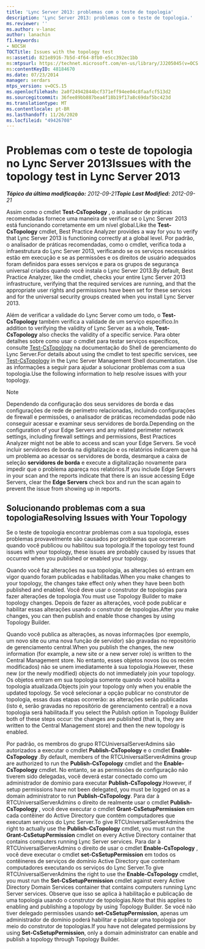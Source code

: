 ```yaml
---
title: 'Lync Server 2013: problemas com o teste de topologia'
description: 'Lync Server 2013: problemas com o teste de topologia.'
ms.reviewer: ''
ms.author: v-lanac
author: lanachin
f1.keywords:
- NOCSH
TOCTitle: Issues with the topology test
ms:assetid: 821e8916-7b5d-4f64-8fb0-e5cc392ec1bb
ms:mtpsurl: https://technet.microsoft.com/en-us/library/JJ205045(v=OCS.15)
ms:contentKeyID: 48184670
ms.date: 07/23/2014
manager: serdars
mtps_version: v=OCS.15
ms.openlocfilehash: 2a0f24942844bcf371eff94ee04c8faafcf513d2
ms.sourcegitcommit: 36fee89bb887bea4f18b19f17a8c69daf5bc423d
ms.translationtype: MT
ms.contentlocale: pt-BR
ms.lasthandoff: 11/26/2020
ms.locfileid: "49426708"
---
```

# <a name="issues-with-the-topology-test-in-lync-server-2013"></a><span data-ttu-id="25102-103">Problemas com o teste de topologia no Lync Server 2013</span><span class="sxs-lookup"><span data-stu-id="25102-103">Issues with the topology test in Lync Server 2013</span></span>

<div data-xmlns="http://www.w3.org/1999/xhtml">

<div class="topic" data-xmlns="http://www.w3.org/1999/xhtml" data-msxsl="urn:schemas-microsoft-com:xslt" data-cs="https://msdn.microsoft.com/">

<div data-asp="https://msdn2.microsoft.com/asp">



</div>

<div id="mainSection">

<div id="mainBody"><span data-ttu-id="25102-104">

<span> </span></span><span class="sxs-lookup"><span data-stu-id="25102-104">

<span> </span></span></span>

<span data-ttu-id="25102-105">_**Tópico da última modificação:** 2012-09-21_</span><span class="sxs-lookup"><span data-stu-id="25102-105">_**Topic Last Modified:** 2012-09-21_</span></span>

<span data-ttu-id="25102-106">Assim como o cmdlet **Test-CsTopology** , o analisador de práticas recomendadas fornece uma maneira de verificar se o Lync Server 2013 está funcionando corretamente em um nível global.</span><span class="sxs-lookup"><span data-stu-id="25102-106">Like the **Test-CsTopology** cmdlet, Best Practice Analyzer provides a way for you to verify that Lync Server 2013 is functioning correctly at a global level.</span></span> <span data-ttu-id="25102-107">Por padrão, o analisador de práticas recomendadas, como o cmdlet, verifica toda a infraestrutura do Lync Server 2013, verificando se os serviços necessários estão em execução e se as permissões e os direitos de usuário adequados foram definidos para esses serviços e para os grupos de segurança universal criados quando você instala o Lync Server 2013.</span><span class="sxs-lookup"><span data-stu-id="25102-107">By default, Best Practice Analyzer, like the cmdlet, checks your entire Lync Server 2013 infrastructure, verifying that the required services are running, and that the appropriate user rights and permissions have been set for these services and for the universal security groups created when you install Lync Server 2013.</span></span>

<span data-ttu-id="25102-108">Além de verificar a validade do Lync Server como um todo, o **Test-CsTopology** também verifica a validade de um serviço específico.</span><span class="sxs-lookup"><span data-stu-id="25102-108">In addition to verifying the validity of Lync Server as a whole, **Test-CsTopology** also checks the validity of a specific service.</span></span> <span data-ttu-id="25102-109">Para obter detalhes sobre como usar o cmdlet para testar serviços específicos, consulte [Test-CsTopology](https://docs.microsoft.com/powershell/module/skype/Test-CsTopology) na documentação do Shell de gerenciamento do Lync Server.</span><span class="sxs-lookup"><span data-stu-id="25102-109">For details about using the cmdlet to test specific services, see [Test-CsTopology](https://docs.microsoft.com/powershell/module/skype/Test-CsTopology) in the Lync Server Management Shell documentation.</span></span> <span data-ttu-id="25102-110">Use as informações a seguir para ajudar a solucionar problemas com a sua topologia.</span><span class="sxs-lookup"><span data-stu-id="25102-110">Use the following information to help resolve issues with your topology.</span></span>

<div>


> [!NOTE]  
> <span data-ttu-id="25102-111">Dependendo da configuração dos seus servidores de borda e das configurações de rede de perímetro relacionadas, incluindo configurações de firewall e permissões, o analisador de práticas recomendadas pode não conseguir acessar e examinar seus servidores de borda.</span><span class="sxs-lookup"><span data-stu-id="25102-111">Depending on the configuration of your Edge Servers and any related perimeter network settings, including firewall settings and permissions, Best Practices Analyzer might not be able to access and scan your Edge Servers.</span></span> <span data-ttu-id="25102-112">Se você incluir servidores de borda na digitalização e os relatórios indicarem que há um problema ao acessar os servidores de borda, desmarque a caixa de seleção <STRONG>servidores de borda</STRONG> e execute a digitalização novamente para impedir que o problema apareça nos relatórios.</span><span class="sxs-lookup"><span data-stu-id="25102-112">If you include Edge Servers in your scan and the reports indicate that there is an issue accessing Edge Servers, clear the <STRONG>Edge Servers</STRONG> check box and run the scan again to prevent the issue from showing up in reports.</span></span>



</div>

<div>

## <a name="resolving-issues-with-your-topology"></a><span data-ttu-id="25102-113">Solucionando problemas com a sua topologia</span><span class="sxs-lookup"><span data-stu-id="25102-113">Resolving Issues with Your Topology</span></span>

<span data-ttu-id="25102-114">Se o teste de topologia encontrar problemas com a sua topologia, esses problemas provavelmente são causados por problemas que ocorreram quando você publicou ou habilitou sua topologia.</span><span class="sxs-lookup"><span data-stu-id="25102-114">If the topology test found issues with your topology, these issues are probably caused by issues that occurred when you published or enabled your topology.</span></span>

<span data-ttu-id="25102-115">Quando você faz alterações na sua topologia, as alterações só entram em vigor quando foram publicadas e habilitadas.</span><span class="sxs-lookup"><span data-stu-id="25102-115">When you make changes to your topology, the changes take effect only when they have been both published and enabled.</span></span> <span data-ttu-id="25102-116">Você deve usar o construtor de topologias para fazer alterações de topologia.</span><span class="sxs-lookup"><span data-stu-id="25102-116">You must use Topology Builder to make topology changes.</span></span> <span data-ttu-id="25102-117">Depois de fazer as alterações, você pode publicar e habilitar essas alterações usando o construtor de topologias.</span><span class="sxs-lookup"><span data-stu-id="25102-117">After you make changes, you can then publish and enable those changes by using Topology Builder.</span></span>

<span data-ttu-id="25102-118">Quando você publica as alterações, as novas informações (por exemplo, um novo site ou uma nova função de servidor) são gravadas no repositório de gerenciamento central.</span><span class="sxs-lookup"><span data-stu-id="25102-118">When you publish the changes, the new information (for example, a new site or a new server role) is written to the Central Management store.</span></span> <span data-ttu-id="25102-119">No entanto, esses objetos novos (ou os recém modificados) não se unem imediatamente à sua topologia.</span><span class="sxs-lookup"><span data-stu-id="25102-119">However, these new (or the newly modified) objects do not immediately join your topology.</span></span> <span data-ttu-id="25102-120">Os objetos entram em sua topologia somente quando você habilita a topologia atualizada.</span><span class="sxs-lookup"><span data-stu-id="25102-120">Objects join your topology only when you enable the updated topology.</span></span> <span data-ttu-id="25102-121">Se você selecionar a opção publicar no construtor de topologia, essas duas etapas ocorrerão: as alterações serão publicadas (isto é, serão gravadas no repositório de gerenciamento central) e a nova topologia será habilitada.</span><span class="sxs-lookup"><span data-stu-id="25102-121">If you select the Publish option in Topology Builder both of these steps occur: the changes are published (that is, they are written to the Central Management store) and then the new topology is enabled.</span></span>

<span data-ttu-id="25102-122">Por padrão, os membros do grupo RTCUniversalServerAdmins são autorizados a executar o cmdlet **Publish-CsTopology** e o cmdlet **Enable-CsTopology** .</span><span class="sxs-lookup"><span data-stu-id="25102-122">By default, members of the RTCUniversalServerAdmins group are authorized to run the **Publish-CsTopology** cmdlet and the **Enable-CsTopology** cmdlet.</span></span> <span data-ttu-id="25102-123">No entanto, se as permissões de configuração não tiverem sido delegadas, você deverá estar conectado como um administrador de domínio para executar **Publish-CsTopology**.</span><span class="sxs-lookup"><span data-stu-id="25102-123">However, if setup permissions have not been delegated, you must be logged on as a domain administrator to run **Publish-CsTopology**.</span></span> <span data-ttu-id="25102-124">Para dar à RTCUniversalServerAdmins o direito de realmente usar o cmdlet **Publish-CsTopology** , você deve executar o cmdlet **Grant-CsSetupPermission** em cada contêiner do Active Directory que contém computadores que executam serviços do Lync Server.</span><span class="sxs-lookup"><span data-stu-id="25102-124">To give RTCUniversalServerAdmins the right to actually use the **Publish-CsTopology** cmdlet, you must run the **Grant-CsSetupPermission** cmdlet on every Active Directory container that contains computers running Lync Server services.</span></span> <span data-ttu-id="25102-125">Para dar à RTCUniversalServerAdmins o direito de usar o cmdlet **Enable-CsTopology** , você deve executar o cmdlet **set-CsSetupPermission** em todos os contêineres de serviços de domínio Active Directory que contenham computadores executando os serviços do Lync Server.</span><span class="sxs-lookup"><span data-stu-id="25102-125">To give RTCUniversalServerAdmins the right to use the **Enable-CsTopology** cmdlet, you must run the **Set-CsSetupPermission** cmdlet against every Active Directory Domain Services container that contains computers running Lync Server services.</span></span> <span data-ttu-id="25102-126">Observe que isso se aplica à habilitação e publicação de uma topologia usando o construtor de topologias.</span><span class="sxs-lookup"><span data-stu-id="25102-126">Note that this applies to enabling and publishing a topology by using Topology Builder.</span></span> <span data-ttu-id="25102-127">Se você não tiver delegado permissões usando **set-CsSetupPermission**, apenas um administrador de domínio poderá habilitar e publicar uma topologia por meio do construtor de topologias.</span><span class="sxs-lookup"><span data-stu-id="25102-127">If you have not delegated permissions by using **Set-CsSetupPermission**, only a domain administrator can enable and publish a topology through Topology Builder.</span></span>

<span data-ttu-id="25102-128"></div>

</div>

<span> </span>

</div>

</div>

</span><span class="sxs-lookup"><span data-stu-id="25102-128"></div>

</div>

<span> </span>

</div>

</div>

</span></span></div>

